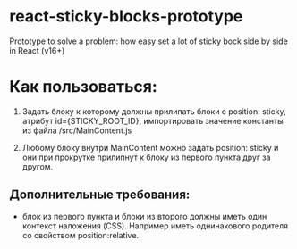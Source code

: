 # react-sticky-blocks-prototype
Prototype to solve a problem: how easy set a lot of sticky bock side by side in React (v16+)

# Как пользоваться:

1. Задать блоку к которому должны прилипать блоки с position: sticky, атрибут id={STICKY_ROOT_ID}, импортировать значение константы из файла /src/MainContent.js

2. Любому блоку внутри MainContent можно задать position: sticky и они при прокрутке прилипнут к блоку из первого пункта друг за другом.

## Дополнительные требования:

- блок из первого пункта и блоки из второго должны иметь один контекст наложения (CSS). Например иметь однинакового родителя со свойством position:relative. 



